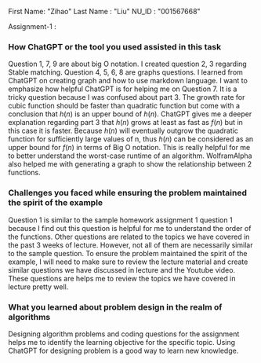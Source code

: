 First Name: "Zihao"
Last Name : "Liu"
NU_ID : "001567668"

Assignment-1 :

### How ChatGPT or the tool you used assisted in this task

Question 1, 7, 9 are about big O notation. I created question 2, 3 regarding Stable matching. Question 4, 5, 6, 8 are graphs questions. I learned from ChatGPT on creating graph and how to use markdown language.
I want to emphasize how helpful ChatGPT is for helping me on Question 7. It is a tricky question because I was confused about part 3. The growth rate for cubic function should be faster than quadratic function but come with a conclusion that $h(n)$ is an upper bound of $h(n)$. ChatGPT gives me a deeper explanation regarding part 3 that $h(n)$ grows at least as fast as $f(n)$ but in this case it is faster. Because $h(n)$ will eventually outgrow the quadratic function for sufficiently large values of n, thus $h(n)$ can be considered as an upper bound for $f(n)$ in terms of Big O notation. This is really helpful for me to better understand the worst-case runtime of an algorithm.
WolframAlpha also helped me with generating a graph to show the relationship between 2 functions.


### Challenges you faced while ensuring the problem maintained the spirit of the example

Question 1 is similar to the sample homework assignment 1 question 1 because I find out this question is helpful for me to understand the order of the functions.
Other questions are related to the topics we have covered in the past 3 weeks of lecture. However, not all of them are necessarily similar to the sample question. To ensure the problem maintained the spirit of the example, I will need to make sure to review the lecture material and create similar questions we have discussed in lecture and the Youtube video. These questions are helps me to review the topics we have covered in lecture pretty well.

### What you learned about problem design in the realm of algorithms
Designing algorithm problems and coding questions for the assignment helps me to identify the learning objective for the specific topic. Using ChatGPT for designing problem is a good way to learn new knowledge.